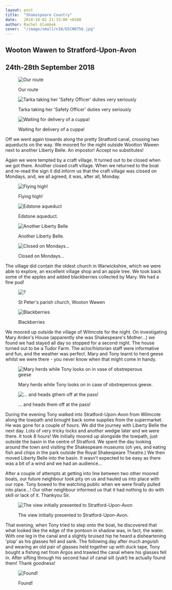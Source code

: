 ```yaml
---
layout: post
title:  "Shakespeare Country"
date:   2018-10-02 21:33:00 +0100
author: Rachel Glombek
cover:  "/image/small/n18/DSCN0756.jpg"
---
```

<h2>Wooton Wawen to Stratford-Upon-Avon</h2>
<h2>24th-28th September 2018</h2>

<figure>
 <img src="{{site.baseurl}}/image/maps/n18map.png" alt="Our route" >
 <figcaption>
 <p>Our route</p>
 </figcaption>
</figure>

<figure>
 <img src="{{site.baseurl}}/image/small/n18/DSCN0756.jpg" alt="Tarka taking her 'Safety Officer' duties very seriously" >
 <figcaption>
 <p>Tarka taking her 'Safety Officer' duties very seriously</p>
 </figcaption>
</figure>

<figure>
 <img src="{{site.baseurl}}/image/small/n18/DSCN0767.jpg" alt="Waiting for delivery of a cuppa!" >
 <figcaption>
 <p>Waiting for delivery of a cuppa!</p>
 </figcaption>
</figure>

<p>Off we went again towards along the pretty Stratford canal, crossing two aqueducts on the way.  We moored for the night outside Wootton Wawen next to another Liberty Belle. An impostor! Accept no substitutes!</p>

<p>Again we were tempted by a craft village. It turned out to be closed when we got there. Another closed craft village. When we returned to the boat and re-read the sign it did inform us that the craft village was closed on Mondays, and, we all agreed, it was, after all, Monday.</p>
<figure>
 <img src="{{site.baseurl}}/image/small/n18/DSCN0763.jpg" alt="Flying high!" >
 <figcaption>
 <p>Flying high!</p>
 </figcaption>
</figure>
<figure>
 <img src="{{site.baseurl}}/image/small/n18/DSCN0762.jpg" alt="Edstone aqueduct" >
 <figcaption>
 <p>Edstone aqueduct.</p>
 </figcaption>
</figure>
<figure>
 <img src="{{site.baseurl}}/image/small/n18/DSCN0727.jpg" alt="Another Liberty Belle" >
 <figcaption>
 <p>Another Liberty Belle.</p>
 </figcaption>
</figure>
<figure>
 <img src="{{site.baseurl}}/image/small/n18/DSCN0728.jpg" alt="Closed on Mondays..." >
 <figcaption>
 <p>Closed on Mondays...</p>
 </figcaption>
</figure>

<p>The village did contain the oldest church in Warwickshire, which we were able to explore, an excellent village shop and an apple tree. We took back some of the apples and added blackberries collected by Mary. We had a fine pud!</p>
<figure>
 <img src="{{site.baseurl}}/image/small/n18/DSCN0735.jpg" alt="?" >
 <figcaption>
 <p>St Peter's parish church, Wooton Wawen</p>
 </figcaption>
</figure>
<figure>
 <img src="{{site.baseurl}}/image/small/n18/DSCN0738.jpg" alt="Blackberries" >
 <figcaption>
 <p>Blackberries</p>
 </figcaption>
</figure>
               

<p>We moored up outside the village of Wilmcote for the night. On investigating Mary Arden's House (apparently she was Shakespeare's Mother...) we found we had stayed all day so stopped for a second night. The house turned out to be a Tudor Farm. The actor/historian staff were informative and fun, and the weather was perfect. Mary and Tony learnt to herd geese whilst we were there - you never know when that might come in handy.</p>

<figure>
 <img src="{{site.baseurl}}/image/small/n18/SAM_2272.jpg" alt="Mary herds while Tony looks on in vase of obstreperous geese" >
 <figcaption>
 <p>Mary herds while Tony looks on in case of obstreperous geese.</p>
 </figcaption>
</figure>
<figure>
 <img src="{{site.baseurl}}/image/small/n18/DSCN0773.jpg" alt="... and heads gthem off at the pass!" >
 <figcaption>
 <p>... and heads them off at the pass!</p>
 </figcaption>
</figure>
 

<p>During the evening Tony walked into Stratford-Upon-Avon from Wilmcote along the towpath and brought back some supplies from the supermarket. He was gone for a couple of hours. We did the journey with Liberty Belle the next day. Lots of very tricky locks and another wedgie later and we were there. It took 8 hours!
We initially moored up alongside the towpath, just outside the basin in the centre of Stratford. We spent the day looking around the town and visiting the Shakespeare museums (oh yes, and eating fish and chips in the park outside the Royal Shakespeare Theatre.) We then moved Liberty Belle into the basin. It wasn't expected to be easy as there was a bit of a wind and we had an audience...</p>

<p>After a couple of attempts at getting into line between two other moored boats, our future neighbour took pity on us and hauled us into place with our rope. Tony bowed to the watching public when we were finally pulled into place...! Our other neighbour informed us that it had nothing to do with skill or lack of it. Thankyou Sir.</p>

<figure>
 <img src="{{site.baseurl}}/image/small/n18/SAM_2296.jpg" alt="The view initially presented to Stratford-Upon-Avon" >
 <figcaption>
 <p>The view initially presented to Stratford-Upon-Avon.</p>
 </figcaption>
</figure>

<p>That evening, when Tony tried to step onto the boat, he discovered that what looked like the edge of the pontoon in shadow was, in fact, the water. With one leg in the canal and a slightly bruised hip he heard a disheartening 'plop' as his glasses fell and sank. The following day after much anguish and wearing an old pair of glasses held together up with duck tape, Tony bought a fishing net from Argos and trawled the canal where his glasses fell in. After sifting through his second haul of canal silt (yuk!) he actually found them! Thank goodness!</p>

<figure>
 <img src="{{site.baseurl}}/image/small/n18/DSCN0792.jpg" alt="Found!" >
 <figcaption>
 <p>Found!</p>
 </figcaption>
</figure>
